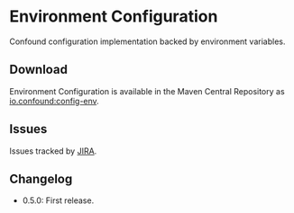 # Environment Configuration

Confound configuration implementation backed by environment variables.

## Download

Environment Configuration is available in the Maven Central Repository as [io.confound:config-env](https://search.maven.org/search?q=g:io.confound%20and%20a:config-env).

## Issues

Issues tracked by [JIRA](https://globalmentor.atlassian.net/projects/CONFOUND).

## Changelog

- 0.5.0: First release.
